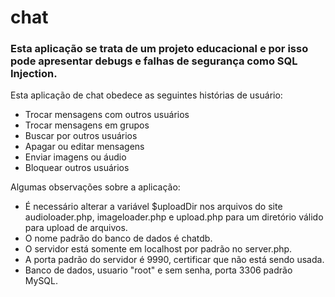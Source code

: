 # chat

### Esta aplicação se trata de um projeto educacional e por isso pode apresentar debugs e falhas de segurança como SQL Injection.

Esta aplicação de chat obedece as seguintes histórias de usuário:

- Trocar mensagens com outros usuários
- Trocar mensagens em grupos
- Buscar por outros usuários
- Apagar ou editar mensagens
- Enviar imagens ou áudio
- Bloquear outros usuários

Algumas observações sobre a aplicação:

- É necessário alterar a variável $uploadDir nos arquivos do site audioloader.php, imageloader.php e upload.php para um diretório válido para upload de arquivos.
- O nome padrão do banco de dados é chatdb.
- O servidor está somente em localhost por padrão no server.php.
- A porta padrão do servidor é 9990, certificar que não está sendo usada.
- Banco de dados, usuario "root" e sem senha, porta 3306 padrão MySQL.
